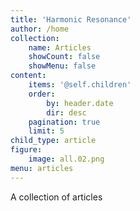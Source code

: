 ```yaml
---
title: 'Harmonic Resonance'
author: /home
collection:
    name: Articles
    showCount: false
    showMenu: false
content:
    items: '@self.children'
    order:
        by: header.date
        dir: desc
    pagination: true
    limit: 5
child_type: article
figure:
    image: all.02.png
menu: articles
---
```


A collection of articles

